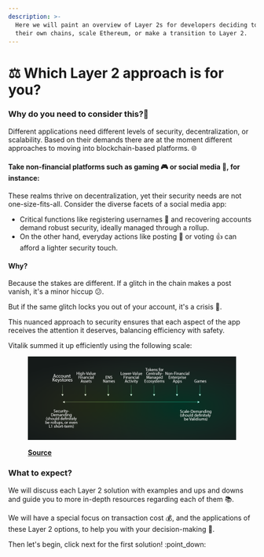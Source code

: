 ```yaml
---
description: >-
  Here we will paint an overview of Layer 2s for developers deciding to build
  their own chains, scale Ethereum, or make a transition to Layer 2.
---
```


# ⚖ Which Layer 2 approach is for you?



### Why do you need to consider this?🤔



Different applications need different levels of security, decentralization, or scalability. Based on their demands there are at the moment different approaches to moving into blockchain-based platforms. 🌐

#### Take non-financial platforms such as gaming 🎮 or social media 📱, for instance:

These realms thrive on decentralization, yet their security needs are not one-size-fits-all. Consider the diverse facets of a social media app:&#x20;

* Critical functions like registering usernames 🔐 and recovering accounts demand robust security, ideally managed through a rollup.
* On the other hand, everyday actions like posting 💬 or voting 👍 can afford a lighter security touch.

#### Why?&#x20;

Because the stakes are different. If a glitch in the chain makes a post vanish, it's a minor hiccup 😕.

But if the same glitch locks you out of your account, it's a crisis 🚨.&#x20;

This nuanced approach to security ensures that each aspect of the app receives the attention it deserves, balancing efficiency with safety.

Vitalik summed it up efficiently using the following scale:

<figure><img src="../../.gitbook/assets/Screenshot 2023-11-27 164557.png" alt=""><figcaption><p><a href="https://vitalik.ca/general/2023/10/31/l2types.html"><strong>Source</strong></a></p></figcaption></figure>

### What to expect?



We will discuss each Layer 2 solution with examples and ups and downs and guide you to more in-depth resources regarding each of them 📚.

We will have a special focus on transaction cost 💰, and the applications of these Layer 2 options, to help you with your decision-making 🤝.



Then let's begin, click next for the first solution! :point\_down:
